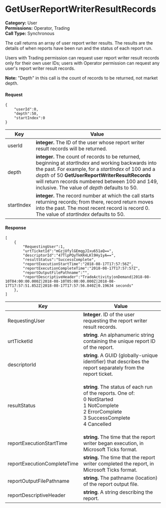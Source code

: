 # GetUserReportWriterResultRecords

**Category:** User\
**Permissions:** Operator, Trading\
**Call Type:** Synchronous

The call returns an array of user report writer results. The results are the details of when reports have been run and the status of each report run.

Users with Trading permission can request user report writer result records only for their own user IDs; users with Operator permission can request any user's report writer result records.

**Note:** "Depth" in this call is the count of records to be returned, not market depth.

#### Request <a href="#request" id="request"></a>

```
{
    "userId":0,
    "depth":50,
    "startIndex":0
}
```

| Key        | Value                                                                                                                                                                                                                                                                                                              |
| ---------- | ------------------------------------------------------------------------------------------------------------------------------------------------------------------------------------------------------------------------------------------------------------------------------------------------------------------ |
| userId     | **integer.** The ID of the user whose report writer result records will be returned.                                                                                                                                                                                                                               |
| depth      | **integer.** The count of records to be returned, beginning at _startIndex_ and working backwards into the past. For example, for a _startIndex_ of 100 and a _depth_ of 50 **GetUserReportWriterResultRecords** will return records numbered between 100 and 149, inclusive. The value of _depth_ defaults to 50. |
| startIndex | **integer.** The record number at which the call starts returning records; from there, record return moves into the past. The most recent record is record 0. The value of _startIndex_ defaults to 50.                                                                                                            |

#### Response <a href="#response" id="response"></a>

```
[
    {
        "RequestingUser":1,
        "urtTicketId":"mGzjUfylGEmqgJIxu651aQ==",
        "descriptorId":"47TlpPQyTkKR4LKl9Hy1yA==",
        "resultStatus":"SuccessComplete",
        "reportExecutionStartTime":"2018-08-17T17:57:56Z",
        "reportExecutionCompleteTime":"2018-08-17T17:57:57Z",
        "reportOutputFilePathname":"",
        "reportDescriptiveHeader":"TradeActivity|onDemand|2018-08-10T04:00:00.000Z|2018-08-10T05:00:00.000Z|2018-08-17T17:57:51.852Z|2018-08-17T17:57:56.840Z|0.19634 seconds"
    },
]
```

| Key                         | Value                                                                                                                                                                  |
| --------------------------- | ---------------------------------------------------------------------------------------------------------------------------------------------------------------------- |
| RequestingUser              | **Integer**. ID of the user requesting the report writer result records.                                                                                               |
| urtTicketId                 | **string**. An alphanumeric string containing the unique report ID of the report.                                                                                      |
| descriptorId                | **string**. A GUID (globally-unique identifier) that describes the report separately from the report ticket.                                                           |
| resultStatus                | <p><strong>string</strong>. The status of each run of the reports. One of:<br>0 NotStarted<br>1 NotComplete<br>2 ErrorComplete<br>3 SuccessComplete<br>4 Cancelled</p> |
| reportExecutionStartTime    | **string.** The time that the report writer began execution, in Microsoft Ticks format.                                                                                |
| reportExecutionCompleteTime | **string.** The time that the report writer completed the report, in Microsoft Ticks format.                                                                           |
| reportOutputFilePathname    | **string.** The pathname (location) of the report output file.                                                                                                         |
| reportDescriptiveHeader     | **string**. A string describing the report.                                                                                                                            |
